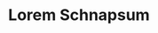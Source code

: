 ---
index: 620
type_of_section: "fullimage"
title: "Lorem Schnapsum"
sub-title: "S'guelt Chulia Roberstau morbi tellus schneck quam, geht's sit kartoffelsalad dolor Gal."
text:
   position: 9
   background: "dark"
image:
  file: "assets/images/taille-formation-fp-a.jpg"
  description: "Lorem schnapsum"
  author: Pierre KESSLER
  author_link: 
---